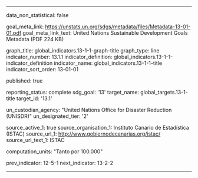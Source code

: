 
---
data_non_statistical: false

goal_meta_link: https://unstats.un.org/sdgs/metadata/files/Metadata-13-01-01.pdf
goal_meta_link_text: United Nations Sustainable Development Goals Metadata (PDF 224 KB)

graph_title: global_indicators.13-1-1-graph-title
graph_type: line
indicator_number: 13.1.1
indicator_definition: global_indicators.13-1-1-indicator_definition
indicator_name: global_indicators.13-1-1-title
indicator_sort_order: 13-01-01

published: true

reporting_status: complete
sdg_goal: '13'
target_name: global_targets.13-1-title
target_id: '13.1'

un_custodian_agency: "United Nations Office for Disaster Reduction (UNISDR)"
un_designated_tier: '2'

source_active_1: true
source_organisation_1: Instituto Canario de Estadística (ISTAC)
source_url_1: http://www.gobiernodecanarias.org/istac/
source_url_text_1: ISTAC

computation_units: "Tanto por 100.000"

prev_indicator: 12-5-1
next_indicator: 13-2-2

---